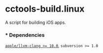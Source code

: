 # cctools-build.linux
A script for building iOS apps.

### * Dependencies
[`apple/llvm-clang >= 10.0`](https://github.com/apple/llvm-project), `subversion >= 1.0`
